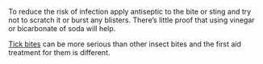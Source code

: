 To reduce the risk of infection apply antiseptic to the bite or sting and try not to scratch it or burst any blisters. There’s little proof that using vinegar or bicarbonate of soda will help.

[Tick bites](http://www.nhs.uk/Conditions/Lyme-disease/Pages/Introduction.aspx) can be more serious than other insect
bites and the first aid treatment for them is different.
